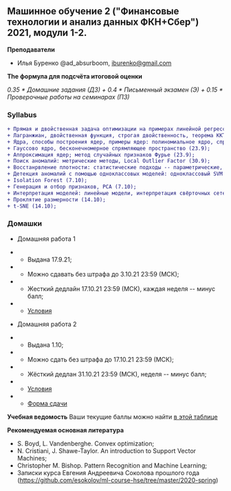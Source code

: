 ## Машинное обучение 2 ("Финансовые технологии и анализ данных ФКН+Сбер") 2021, модули 1-2.

**Преподаватели**
- Илья Буренко @ad_absurboom, iburenko@gmail.com

**The формула для подсчёта итоговой оценки**

*0.35 * Домашние задания (ДЗ) + 0.4 * Письменный экзамен (Э) + 0.15 * Проверочные работы на семинарах (ПЗ)*

###  Syllabus
```diff
+ Прямая и двойственная задача оптимизации на примерах линейной регрессии и SVM; (9.9)
+ Лагранжиан, двойственная функция, строгая двойственность, теорема ККТ (16.9);
+ Ядра, способы построения ядер, примеры ядер: полиномиальное ядро, спрямляющие пространства (16.9);
+ Гауссово ядро, бесконечномерное спрямляющее пространство (23.9);
+ Аппроксимация ядер; метод случайных признаков Фурье (23.9);
+ Поиск аномалий: метрические методы, Local Outlier Factor (30.9);
+ Восстанрвление плотности: статистические подходы -- параметрические, непараметрические (7.10);
+ Детекция аномалий с помощью одноклассовых моделей: одноклассовый SVM (7.10);
+ Isolation Forest (7.10);
+ Генерация и отбор признаков, PCA (7.10);
+ Интерпретация моделей: линейные модели, интерпретация свёрточных сетей, CAM (14.10);
+ Проклятие размерности (14.10);
+ t-SNE (14.10);
```

### Домашки
- Домашняя работа 1
- - Выдана 17.9.21;
- - Можно сдавать без штрафа до 3.10.21 23:59 (МСК);
- - Жесткий дедлайн 17.10.21 23:59 (МСК), каждая неделя -- минус балл;
- - [Условия](https://github.com/totalitarian-rap/fintech_hse_ml2_2122/blob/main/homeworks/hw1.pdf)

- Домашняя работа 2
- - Выдана 1.10;
- - Можно сдать без штрафа до 17.10.21 23:59 (МСК);
- - Жёсткий дедлан 31.10.21 23:59 (МСК), неделя -- минус балл;
- - [Условия](https://github.com/totalitarian-rap/fintech_hse_ml2_2122/blob/main/homeworks/hw2.ipynb)
- - [Форма сдачи](https://forms.gle/ZzCaqRj6bmfpSpyL7)

**Учебная ведомость**
Ваши текущие баллы можно найти [в этой таблице](https://docs.google.com/spreadsheets/d/1ouXQTRwwbQfOU0MZ_HtUeIs42QcZivnG60GC6CXSLtw/edit?usp=sharing)

**Рекомендуемая основная литература** 
- S. Boyd, L. Vandenberghe. Convex optimization;
- N. Cristiani, J. Shawe-Taylor. An introduction to Support Vector Machines;
- Christopher M. Bishop. Pattern Recognition and Machine Learning;
- Записки курса Евгения Андреевича Соколова прошлого года (https://github.com/esokolov/ml-course-hse/tree/master/2020-spring)

